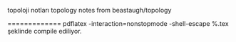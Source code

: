 topoloji notları
topology notes from beastaugh/topology

=============
pdflatex -interaction=nonstopmode -shell-escape %.tex şeklinde compile ediliyor.
